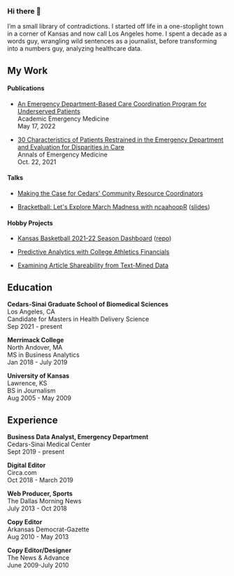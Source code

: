 ### Hi there 👋

I’m a small library of contradictions. I started off life in a one-stoplight town in a corner of Kansas and now call Los Angeles home. I spent a decade as a words guy, wrangling wild sentences as a journalist, before transforming into a numbers guy, analyzing healthcare data.

## My Work

#### Publications

-   [An Emergency Department-Based Care Coordination Program for Underserved Patients](https://onlinelibrary.wiley.com/doi/full/10.1111/acem.14511)\
    Academic Emergency Medicine\
    May 17, 2022

-   [30 Characteristics of Patients Restrained in the Emergency Department and Evaluation for Disparities in Care](https://www.annemergmed.com/article/S0196-0644(21)00879-9/fulltext)\
    Annals of Emergency Medicine\
    Oct. 22, 2021

#### Talks

-   [Making the Case for Cedars' Community Resource Coordinators](https://morrisluke.github.io/Cedars_CRCs/Cedars_CRCs.html)

-   [Bracketball: Let's Explore March Madness with ncaahoopR](https://youtu.be/_KnVDbc7Rew) ([slides](https://docs.google.com/presentation/d/1F9TTfK1_zRlzdvw4UCseaAXh-NQch4oy6zB3zXMamiY/edit?usp=sharing))

#### Hobby Projects

-   [Kansas Basketball 2021-22 Season Dashboard](https://hzr5pf-luke0morris.shinyapps.io/kansas-basketball-2021-22/) ([repo](https://github.com/morrisLuke/kansas_basketball_dashboard))

-   [Predictive Analytics with College Athletics Financials](https://github.com/morrisLuke/Predictive-Analytics-with-College-Athletics-Financials)

-   [Examining Article Shareability from Text-Mined Data](https://github.com/morrisLuke/Examining-Article-Shareability)

## Education

**Cedars-Sinai Graduate School of Biomedical Sciences**\
Los Angeles, CA\
Candidate for Masters in Health Delivery Science\
Sep 2021 - present

**Merrimack College**\
North Andover, MA\
MS in Business Analytics\
Jan 2018 - July 2019

**University of Kansas**\
Lawrence, KS\
BS in Journalism\
Aug 2005 - May 2009

## Experience

**Business Data Analyst, Emergency Department**\
Cedars-Sinai Medical Center\
Sept 2019 - present

**Digital Editor**\
Circa.com\
Oct 2018 - March 2019

**Web Producer, Sports**\
The Dallas Morning News\
July 2013 - Oct 2018

**Copy Editor**\
Arkansas Democrat-Gazette\
Aug 2010 - May 2013

**Copy Editor/Designer**\
The News & Advance\
June 2009-July 2010
